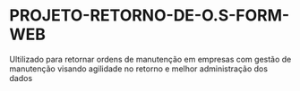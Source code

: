 # PROJETO-RETORNO-DE-O.S-FORM-WEB
Ultilizado para retornar ordens de manutenção em empresas com gestão de manutenção 
visando agilidade no retorno e melhor administração dos dados
